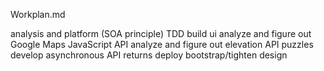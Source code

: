 Workplan.md

analysis and platform (SOA principle)
TDD build ui
analyze and figure out Google Maps JavaScript API
analyze and figure out elevation API puzzles
develop asynchronous API returns
deploy
bootstrap/tighten design   

